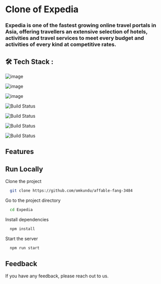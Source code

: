 # Clone of Expedia
### Expedia is one of the fastest growing online travel portals in Asia, offering travellers an extensive selection of hotels, activities and travel services to meet every budget and activities of every kind at competitive rates.


## 🛠 Tech Stack :

![image](https://img.shields.io/badge/HTML5-E34F26?style=for-the-badge&logo=html5&logoColor=white) 

![image](https://img.shields.io/badge/CSS3-1572B6?style=for-the-badge&logo=css3&logoColor=white) 

![image](https://img.shields.io/badge/JavaScript-F7DF1E?style=for-the-badge&logo=javascript&logoColor=black) 

![Build Status](https://img.shields.io/badge/React-20232A?style=for-the-badge&logo=react&logoColor=61DAFB)
 
![Build Status](https://img.shields.io/badge/Redux-593D88?style=for-the-badge&logo=redux&logoColor=white)
 
![Build Status](https://img.shields.io/badge/chakraUI-00457C?style=for-the-badge&logo=chakraUI&logoColor=white)

![Build Status](https://img.shields.io/badge/Git-002970?style=for-the-badge&logo=Git&logoColor=00BAF2)



## Features




## Run Locally

Clone the project

```bash
  git clone https://github.com/omkundu/affable-fang-3484
```

Go to the project directory

```bash
  cd Expedia
```

Install dependencies

```bash
  npm install
```

Start the server

```bash
  npm run start
```


## Feedback

If you have any feedback, please reach out to us.


